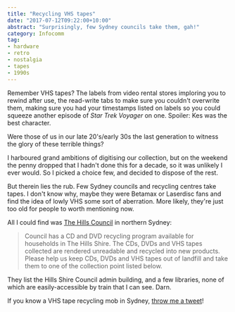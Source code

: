 ```yaml
---
title: "Recycling VHS tapes"
date: "2017-07-12T09:22:00+10:00"
abstract: "Surprisingly, few Sydney councils take them, gah!"
category: Infocomm
tag:
- hardware
- retro
- nostalgia
- tapes
- 1990s
---
```

Remember VHS tapes? The labels from video rental stores imploring you to rewind after use, the read-write tabs to make sure you couldn't overwrite them, making sure you had your timestamps listed on labels so you could squeeze another episode of *Star Trek Voyager* on one. Spoiler: Kes was the best character.

Were those of us in our late 20's/early 30s the last generation to witness the glory of these terrible things?

I harboured grand ambitions of digitising our collection, but on the weekend the penny dropped that I hadn't done this for a decade, so it was unlikely I ever would. So I picked a choice few, and decided to dispose of the rest.

But therein lies the rub. Few Sydney councils and recycling centres take tapes. I don't know why, maybe they were Betamax or Laserdisc fans and find the idea of lowly VHS some sort of aberration. More likely, they're just too old for people to worth mentioning now.

All I could find was [The Hills Council] in northern Sydney:

> Council has a CD and DVD recycling program available for households in The Hills Shire. The CDs, DVDs and VHS tapes collected are rendered unreadable and recycled into new products. Please help us keep CDs, DVDs and VHS tapes out of landfill and take them to one of the collection point listed below. 

They list the Hills Shire Council admin building, and a few libraries, none of which are easily-accessible by train that I can see. Darn.

If you know a VHS tape recycling mob in Sydney, [throw me a tweet]!

[The Hills Council]: https://www.thehills.nsw.gov.au/Services/For-Residents/Waste-Recycling/Where-to-recycle-household-items/Electronic-Recycling
[throw me a tweet]: https://twitter.com/Rubenerd

